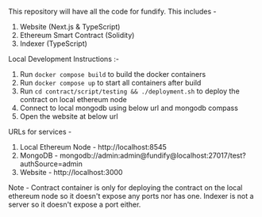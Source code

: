 This repository will have all the code for fundify. This includes -

1. Website (Next.js & TypeScript)
2. Ethereum Smart Contract (Solidity)
3. Indexer (TypeScript)

Local Development Instructions :-

1. Run `docker compose build` to build the docker containers
2. Run `docker compose up` to start all containers after build
3. Run `cd contract/script/testing && ./deployment.sh` to deploy the contract on local ethereum node
4. Connect to local mongodb using below url and mongodb compass
5. Open the website at below url

URLs for services -

1. Local Ethereum Node - http://localhost:8545
2. MongoDB - mongodb://admin:admin@fundify@localhost:27017/test?authSource=admin
3. Website - http://localhost:3000

Note - Contract container is only for deploying the contract on the local ethereum node so it doesn't expose any ports nor has one. Indexer is not a server so it doesn't expose a port either.
